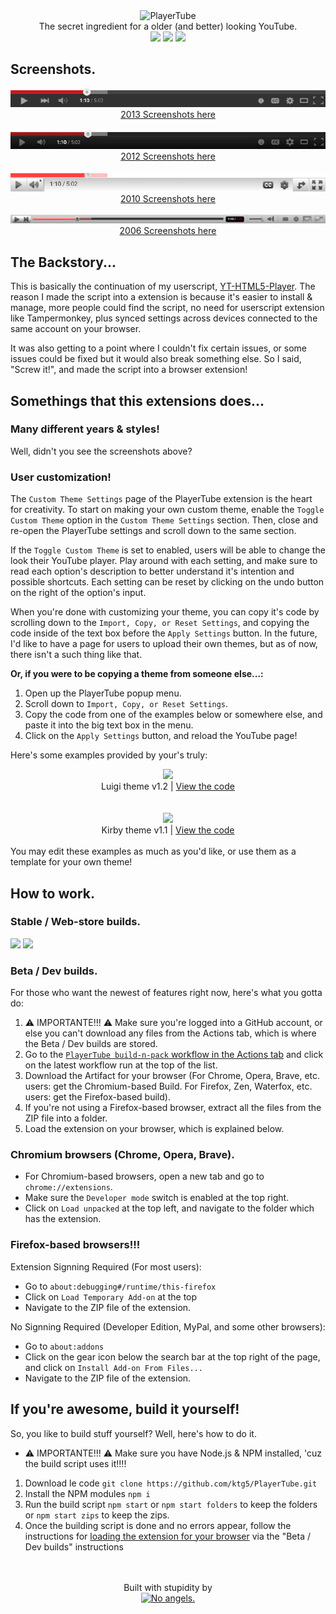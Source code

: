 <div align="center">
  <img src="img/playertube/logo-outline.png" width="400" alt="PlayerTube">
</div>
<div font-size="24px" align="center">The secret ingredient for a older (and better) looking YouTube.</div>
<div align="center">
  <a href="https://github.com/ktg5/PlayerTube/actions/workflows/build.yml"><img src="https://img.shields.io/github/actions/workflow/status/ktg5/playertube/build.yml"></a>
  <a href="https://github.com/ktg5/PlayerTube/releases/latest"><img src="https://img.shields.io/github/v/release/ktg5/playertube?label=stable%20release"></a>
  <a href="https://github.com/ktg5/PlayerTube/actions/workflows/build.yml"><img src="https://img.shields.io/badge/dynamic/json?url=https%3A%2F%2Fraw.githubusercontent.com%2Fktg5%2FPlayerTube%2Fmain%2Fmanifest.json&query=version&prefix=v&label=dev%20release&color=darkblue"></a>
</div>

## Screenshots.
<div align="center">
  <img src="docs/2013/screenshot1.png">
  <br>
  <a href="docs/2013/photos.md">2013 Screenshots here</a>

  <br>
  <br>

  <img src="docs/2012/screenshot1.png">
  <br>
  <a href="docs/2012/photos.md">2012 Screenshots here</a>

  <br>
  <br>

  <img src="docs/2010/screenshot1.png">
  <br>
  <a href="docs/2010/photos.md">2010 Screenshots here</a>

  <br>
  <br>

  <img src="docs/2006/screenshot1.png">
  <br>
  <a href="docs/2006/photos.md">2006 Screenshots here</a>
</div>

## The Backstory...
This is basically the continuation of my userscript, [YT-HTML5-Player](https://github.com/ktg5/YT-HTML5-Player/). The reason I made the script into a extension is because it's easier to install & manage, more people could find the script, no need for userscript extension like Tampermonkey, plus synced settings across devices connected to the same account on your browser.

It was also getting to a point where I couldn't fix certain issues, or some issues could be fixed but it would also break something else. So I said, "Screw it!", and made the script into a browser extension!

## Somethings that this extensions does...
### Many different years & styles!
Well, didn't you see the screenshots above?

### User customization!
The `Custom Theme Settings` page of the PlayerTube extension is the heart for creativity. To start on making your own custom theme, enable the `Toggle Custom Theme` option in the `Custom Theme Settings` section. Then, close and re-open the PlayerTube settings and scroll down to the same section.

If the `Toggle Custom Theme` is set to enabled, users will be able to change the look their YouTube player. Play around with each setting, and make sure to read each option's description to better understand it's intention and possible shortcuts. Each setting can be reset by clicking on the undo button on the right of the option's input.

When you're done with customizing your theme, you can copy it's code by scrolling down to the `Import, Copy, or Reset Settings`, and copying the code inside of the text box before the `Apply Settings` button.
In the future, I'd like to have a page for users to upload their own themes, but as of now, there isn't a such thing like that.

**Or, if you were to be copying a theme from someone else...:**
1. Open up the PlayerTube popup menu.
2. Scroll down to `Import, Copy, or Reset Settings`.
3. Copy the code from one of the examples below or somewhere else, and paste it into the big text box in the menu.
4. Click on the `Apply Settings` button, and reload the YouTube page!

Here's some examples provided by your's truly:
<div align="center">
  <img src="docs/custom-scripts/screenshot3.png">
  <div font-size="8px">Luigi theme v1.2 | <a href="https://github.com/ktg5/PlayerTube/blob/main/docs/custom-scripts/luigi-player.json">View the code</a></div>

  <br>
  <br>
  
  <img src="docs/custom-scripts/screenshot4.png">
  <div font-size="8px">Kirby theme v1.1 | <a href="https://github.com/ktg5/PlayerTube/blob/main/docs/custom-scripts/kirby-player.json">View the code</a></div>

  <br>
  
</div>
You may edit these examples as much as you'd like, or use them as a template for your own theme!

## How to work.
### Stable / Web-store builds.
<a target="_blank" href="https://chrome.google.com/webstore/detail/playertube/clepldejdgjigblladmahdigbllohioe"><img src="img/chrome-install-button.png" width="100"></a> <a target="_blank" href="https://addons.mozilla.org/en-US/firefox/addon/playertube/"><img src="img/firefox-install-button.png" width="100"></a>

### Beta / Dev builds.
For those who want the newest of features right now, here's what you gotta do:
1. ⚠️ IMPORTANTE!!! ⚠️ Make sure you're logged into a GitHub account, or else you can't download any files from the Actions tab, which is where the Beta / Dev builds are stored.
2. Go to the [`PlayerTube build-n-pack` workflow in the Actions tab](https://github.com/ktg5/PlayerTube/actions/workflows/build.yml) and click on the latest workflow run at the top of the list.
3. Download the Artifact for your browser (For Chrome, Opera, Brave, etc. users: get the Chromium-based Build. For Firefox, Zen, Waterfox, etc. users: get the Firefox-based build).
4. If you're not using a Firefox-based browser, extract all the files from the ZIP file into a folder.
5. Load the extension on your browser, which is explained below.
### Chromium browsers (Chrome, Opera, Brave).
* For Chromium-based browsers, open a new tab and go to `chrome://extensions`.
* Make sure the `Developer mode` switch is enabled at the top right.
* Click on `Load unpacked` at the top left, and navigate to the folder which has the extension.
### Firefox-based browsers!!!
Extension Signning Required (For most users):
* Go to `about:debugging#/runtime/this-firefox`
* Click on `Load Temporary Add-on` at the top
* Navigate to the ZIP file of the extension.

No Signning Required (Developer Edition, MyPal, and some other browsers):
* Go to `about:addons`
* Click on the gear icon below the search bar at the top right of the page, and click on `Install Add-on From Files...`
* Navigate to the ZIP file of the extension.

## If you're awesome, build it yourself!
So, you like to build stuff yourself? Well, here's how to do it.
* ⚠️ IMPORTANTE!!! ⚠️ Make sure you have Node.js & NPM installed, 'cuz the build script uses it!!!!
1. Download le code `git clone https://github.com/ktg5/PlayerTube.git`
2. Install the NPM modules `npm i`
3. Run the build script `npm start` or `npm start folders` to keep the folders or `npm start zips` to keep the zips.
4. Once the building script is done and no errors appear, follow the instructions for [loading the extension for your browser](https://github.com/ktg5/PlayerTube#chromium-browsers-chrome-opera-brave) via the "Beta / Dev builds" instructions


<div align="center">
  <br>
  <br>

  <div class="text">Built with stupidity by</div>
  <a href="https://ktg5.online/" target='_blank'><img id="ktg5-logo" src="https://ktg5.online/img/logo-r1.png" alt="No angels." height="60"></a>
</div>